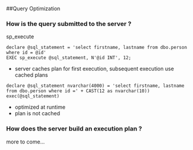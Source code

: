 ##Query Optimization

### How is the query submitted to the server ?

sp_execute 

```
declare @sql_statement = 'select firstname, lastname from dbo.person where id = @id'
EXEC sp_execute @sql_statement, N'@id INT', 12;
```
 - server caches plan for first execution, subsequent execution use cached plans
 
```
declare @sql_statement nvarchar(4000) = 'select firstname, lastname from dbo.person where id =' + CAST(12 as nvarchar(10))
exec(@sql_statement)
```
 - optimized at runtime
 - plan is not cached
 

### How does the server build an execution plan ?

more to come...

